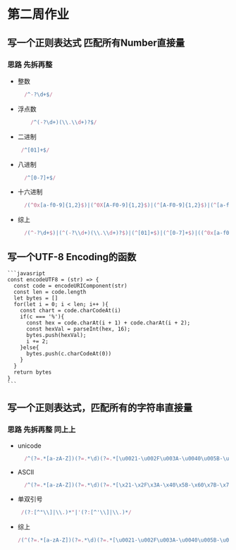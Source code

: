 # 第二周作业
## 写一个正则表达式 匹配所有Number直接量
  ### 思路 先拆再整
  - 整数
    ```javascript
      /^-?\d+$/
    ```
  - 浮点数
    ```javascript
        /^(-?\d+)(\\.\\d+)?$/
      ```
  - 二进制
    ```javascript
     /^[01]+$/
    ```
  - 八进制
    ```javascript
      /^[0-7]+$/
    ```
  - 十六进制
    ```javascript
      /(^0x[a-f0-9]{1,2}$)|(^0X[A-F0-9]{1,2}$)|(^[A-F0-9]{1,2}$)|(^[a-f0-9]{1,2}$)/
    ```
  - 综上 
    ```javascript
      /(^-?\d+$)|(^(-?\\d+)(\\.\\d+)?$)|(^[01]+$)|(^[0-7]+$)|((^0x[a-f0-9]{1,2}$)|(^0X[A-F0-9]{1,2}$)|(^[A-F0-9]{1,2}$)|(^[a-f0-9]{1,2}$))/
    ```
    
## 写一个UTF-8 Encoding的函数
    ```javasript
    const encodeUTF8 = (str) => {
      const code = encodeURIComponent(str)
      const len = code.length
      let bytes = []
      for(let i = 0; i < len; i++ ){
        const chart = code.charCodeAt(i)
        if(c === '%'){
          const hex = code.charAt(i + 1) + code.charAt(i + 2);
          const hexVal = parseInt(hex, 16);
          bytes.push(hexVal);
          i += 2;
        }else{
          bytes.push(c.charCodeAt(0))
        }
      }
      return bytes
    }
    ```
## 写一个正则表达式，匹配所有的字符串直接量
### 思路 先拆再整 同上上
  - unicode
    ```javascript
      /^(?=.*[a-zA-Z])(?=.*\d)(?=.*[\u0021-\u002F\u003A-\u0040\u005B-\u0060\u007B-\u007E])[\u0021-\u007E]{6,16}$/
    ```
  - ASCII
    ```javascript
      /^(?=.*[a-zA-Z])(?=.*\d)(?=.*[\x21-\x2F\x3A-\x40\x5B-\x60\x7B-\x7E])[\x21-\x7E]{6,16}$/
      ```
  - 单双引号
    ```javascript
     /(?:[^"\\]|\\.)*"|'(?:[^'\\]|\\.)*/
    ```
  - 综上
    ```javascript
    /(^(?=.*[a-zA-Z])(?=.*\d)(?=.*[\u0021-\u002F\u003A-\u0040\u005B-\u0060\u007B-\u007E])[\u0021-\u007E]{6,16}$)|(^(?=.*[a-zA-Z])(?=.*\d)(?=.*[\x21-\x2F\x3A-\x40\x5B-\x60\x7B-\x7E])[\x21-\x7E]{6,16}$)|((?:[^"\\]|\\.)*"|'(?:[^'\\]|\\.)*)/
    ```